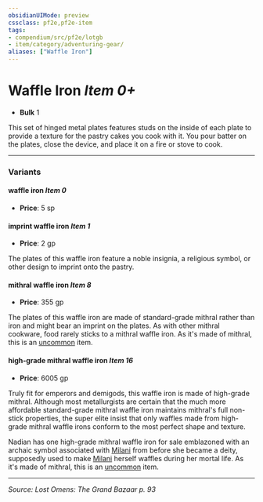 ```yaml
---
obsidianUIMode: preview
cssclass: pf2e,pf2e-item
tags:
- compendium/src/pf2e/lotgb
- item/category/adventuring-gear/
aliases: ["Waffle Iron"]
---
```

# Waffle Iron *Item 0+*  

- **Bulk** 1

This set of hinged metal plates features studs on the inside of each plate to provide a texture for the pastry cakes you cook with it. You pour batter on the plates, close the device, and place it on a fire or stove to cook.

---

### Variants

#### waffle iron *Item 0*

- **Price**: 5 sp

#### imprint waffle iron *Item 1*

- **Price**: 2 gp

The plates of this waffle iron feature a noble insignia, a religious symbol, or other design to imprint onto the pastry.

#### mithral waffle iron *Item 8*

- **Price**: 355 gp

The plates of this waffle iron are made of standard-grade mithral rather than iron and might bear an imprint on the plates. As with other mithral cookware, food rarely sticks to a mithral waffle iron. As it's made of mithral, this is an [uncommon](uncommon.md "Uncommon Rarity Trait") item.

#### high-grade mithral waffle iron *Item 16*

- **Price**: 6005 gp

Truly fit for emperors and demigods, this waffle iron is made of high-grade mithral. Although most metallurgists are certain that the much more affordable standard-grade mithral waffle iron maintains mithral's full non-stick properties, the super elite insist that only waffles made from high-grade mithral waffle irons conform to the most perfect shape and texture.

Nadian has one high-grade mithral waffle iron for sale emblazoned with an archaic symbol associated with [Milani](milani-logm.md) from before she became a deity, supposedly used to make [Milani](milani-logm.md) herself waffles during her mortal life. As it's made of mithral, this is an [uncommon](uncommon.md "Uncommon Rarity Trait") item.

---
*Source: Lost Omens: The Grand Bazaar p. 93*
